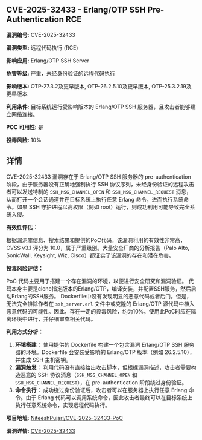 ## CVE-2025-32433 - Erlang/OTP SSH Pre-Authentication RCE

**漏洞编号:** CVE-2025-32433

**漏洞类型:** 远程代码执行 (RCE)

**影响应用:** Erlang/OTP SSH Server

**危害等级:** 严重，未经身份验证的远程代码执行

**影响版本:** OTP-27.3.2及更早版本, OTP-26.2.5.10及更早版本, OTP-25.3.2.19及更早版本

**利用条件:** 目标系统运行受影响版本的 Erlang/OTP SSH 服务器，且攻击者能够建立网络连接。

**POC 可用性:** 是

**投毒风险:** 10%

## 详情

CVE-2025-32433 漏洞存在于 Erlang/OTP SSH 服务器的 pre-authentication 阶段，由于服务器没有正确地强制执行 SSH 协议序列，未经身份验证的远程攻击者可以发送特制的 `SSH_MSG_CHANNEL_OPEN` 和 `SSH_MSG_CHANNEL_REQUEST` 消息，从而打开一个会话通道并在目标系统上执行任意 Erlang 命令，进而执行系统命令。如果 SSH 守护进程以高权限（例如 root）运行，则成功利用可能导致完全系统入侵。

**有效性评估：**

根据漏洞库信息、搜索结果和提供的PoC代码，该漏洞利用的有效性非常高，CVSS v3.1 评分为 10.0，属于严重级别。大量安全厂商的分析报告（Palo Alto, SonicWall, Keysight, Wiz, Cisco）都证实了该漏洞的存在和潜在危害。

**投毒风险评估：**

PoC 代码主要用于搭建一个存在漏洞的环境，以便进行安全研究和漏洞验证。 代码本身主要是clone指定版本的Erlang/OTP，编译安装，并配置SSH服务，然后启动Erlang的SSH服务。 Dockerfile中没有发现明显的恶意代码或者后门。但是，无法完全排除作者在 `ssh_server.erl` 文件中或克隆的 Erlang/OTP 源代码中植入恶意代码的可能性。因此，存在一定的投毒风险，约为10%。使用此PoC时应在隔离环境中进行，并仔细审查相关代码。

**利用方式分析：**

1.  **环境搭建：** 使用提供的 Dockerfile 构建一个包含漏洞 Erlang/OTP SSH 服务器的环境。Dockerfile 会安装受影响的 Erlang/OTP 版本（例如 26.2.5.10），并生成 SSH 主机密钥。
2.  **漏洞触发：** 利用代码没有直接给出攻击脚本，但根据漏洞描述，攻击者需要构造恶意的 SSH 协议消息（`SSH_MSG_CHANNEL_OPEN` 和 `SSH_MSG_CHANNEL_REQUEST`），在 pre-authentication 阶段绕过身份验证。
3.  **命令执行：** 成功绕过身份验证后，攻击者可以在服务器上执行任意 Erlang 命令。由于 Erlang 代码可以调用系统命令，因此攻击者最终可以在目标系统上执行任意系统命令，实现远程代码执行。

**项目地址:** [NiteeshPujari/CVE-2025-32433-PoC](https://github.com/NiteeshPujari/CVE-2025-32433-PoC)

**漏洞详情:** [CVE-2025-32433](https://nvd.nist.gov/vuln/detail/CVE-2025-32433)
